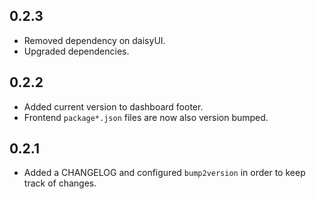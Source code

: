 ## 0.2.3

- Removed dependency on daisyUI.
- Upgraded dependencies.

## 0.2.2

- Added current version to dashboard footer.
- Frontend `package*.json` files are now also version bumped.

## 0.2.1

- Added a CHANGELOG and configured `bump2version` in order to keep track of
  changes.

